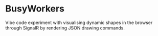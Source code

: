 # BusyWorkers

Vibe code experiment with visualising dynamic shapes in the browser through SignalR by rendering JSON drawing commands.
